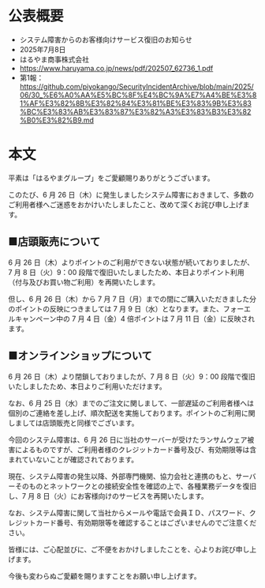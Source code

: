 # 公表概要
- システム障害からのお客様向けサービス復旧のお知らせ
- 2025年7月8日
- はるやま商事株式会社
- https://www.haruyama.co.jp/news/pdf/202507_62736_1.pdf
- 第1報：https://github.com/piyokango/SecurityIncidentArchive/blob/main/2025/06/30_%E6%A0%AA%E5%BC%8F%E4%BC%9A%E7%A4%BE%E3%81%AF%E3%82%8B%E3%82%84%E3%81%BE%E3%83%9B%E3%83%BC%E3%83%AB%E3%83%87%E3%82%A3%E3%83%B3%E3%82%B0%E3%82%B9.md

# 本文
平素は「はるやまグループ」をご愛顧賜りありがとうございます。

このたび、6 月 26 日（木）に発生しましたシステム障害におきまして、多数のご利用者様へご迷惑をおかけいたしましたこと、改めて深くお詫び申し上げます。

## ■店頭販売について
6 月 26 日（木）よりポイントのご利用ができない状態が続いておりましたが、7 月 8 日（火）9：00 段階で復旧いたしましたため、本日よりポイント利用（付与及びお買い物ご利用）を再開いたします。

但し、6 月 26 日（木）から 7 月 7 日（月）までの間にご購入いただきました分のポイントの反映につきましては 7 月 9 日（水）となります。また、フォーエルキャンペーン中の 7 月 4 日（金）4 倍ポイントは 7 月 11 日（金）に反映されます。

## ■オンラインショップについて
6 月 26 日（木）より閉鎖しておりましたが、7 月 8 日（火）9：00 段階で復旧いたしましたため、本日よりご利用いただけます。

なお、6 月 25 日（水）までのご注文に関しまして、一部遅延のご利用者様へは個別のご連絡を差し上げ、順次配送を実施しております。ポイントのご利用に関しましては店頭販売と同様でございます。

今回のシステム障害は、6 月 26 日に当社のサーバーが受けたランサムウェア被害によるものですが、ご利用者様のクレジットカード番号及び、有効期限等は含まれていないことが確認されております。

現在、システム障害の発生以降、外部専門機関、協力会社と連携のもと、サーバーそのものとネットワークとの接続安全性を確認の上で、各種業務データを復旧し、7 月 8 日（火）にお客様向けのサービスを再開いたします。

なお、システム障害に関して当社からメールや電話で会員ＩＤ、パスワード、クレジットカード番号、有効期限等を確認することはございませんのでご注意ください。

皆様には、ご心配並びに、ご不便をおかけしましたことを、心よりお詫び申し上げます。

今後も変わらぬご愛顧を賜りますことをお願い申し上げます。
